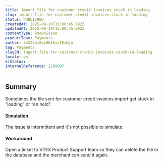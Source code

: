 ```yaml
---
title: Import file for customer credit invoices stuck in loading
slug: import-file-for-customer-credit-invoices-stuck-in-loading
status: PUBLISHED
createdAt: 2025-09-10T15:00:45.092Z
updatedAt: 2025-09-10T15:00:45.092Z
contentType: knownIssue
productTeam: Payments
author: 2mXZkbi0oi061KicTExNjo
tag: Payments
slugEN: import-file-for-customer-credit-invoices-stuck-in-loading
locale: en
kiStatus: -
internalReference: 1289897
---
```


## Summary


Sometimes the file sent for customer credit invoices import get stuck in “loading” or “on hold”.


#### Simulation


The issue is intermittent and it's not possible to simulate.


#### Workaround


Open a ticket to VTEX Product Support team so they can delete the file in the database and the merchant can send it again.



